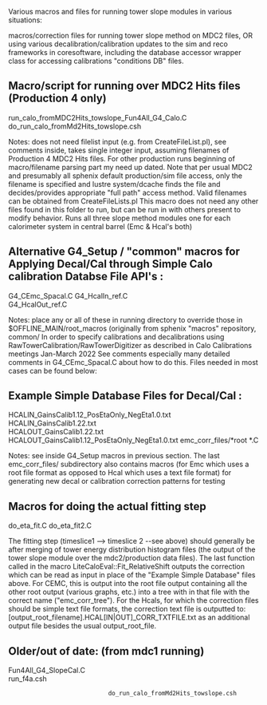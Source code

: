 Various macros and files for running tower slope modules in various situations:

macros/correction files for running tower slope method on MDC2 files, 
OR using various decalibration/calibration updates to the sim and reco frameworks in coresoftware, 
including the database accessor wrapper class for accessing calibrations "conditions DB"  files.

Macro/script for running over MDC2 Hits files (Production 4 only) 
-------------------------------------------
run_calo_fromMDC2Hits_towslope_Fun4All_G4_Calo.C
do_run_calo_fromMd2Hits_towslope.csh

Notes: does not need filelist input (e.g. from CreateFileList.pl), see comments inside, takes single 
integer input, assuming filenames of Production 4 MDC2 Hits files.  For other production
runs beginning of macro/filename parsing part my need up dated. Note that per usual MDC2 
and presumably all sphenix default production/sim file access, only the filename is specified
and lustre system/dcache finds the file and decides/provides appropriate "full path" access method.
Valid filenames can be obtained from CreateFileLists.pl
This macro does not need any other files found in this folder to run,
but can be run in with others present to modify behavior.
Runs all three slope method modules one for each calorimeter 
system in central barrel (Emc & Hcal's both)


Alternative G4_Setup / "common" macros for
Applying Decal/Cal through Simple Calo calibration
Databse File API's : 
-------------------------------------------
G4_CEmc_Spacal.C
G4_HcalIn_ref.C  
G4_HcalOut_ref.C

Notes: place any or all of these in running directory to override those in 
$OFFLINE_MAIN/root_macros (originally from sphenix "macros" repository, common/
In order to specify calibrations and decalibrations using RawTowerCalibration/RawTowerDigitizer
as described in Calo Calibrations meetings Jan-March 2022
See comments especially many detailed comments in G4_CEmc_Spacal.C
about how to do this.  Files needed in most cases can be found below:

                       
Example Simple Database Files for Decal/Cal : 
-------------------------------------------
HCALIN_GainsCalib1.12_PosEtaOnly_NegEta1.0.txt 
HCALIN_GainsCalib1.22.txt                        
HCALOUT_GainsCalib1.22.txt
HCALOUT_GainsCalib1.12_PosEtaOnly_NegEta1.0.txt
emc_corr_files/*root *.C

Notes: see inside G4_Setup macros in previous section.
The last emc_corr_files/ subdirectory also contains macros 
(for Emc which uses a root file format as opposed to Hcal 
which uses a text file format) for generating new decal or calibration 
correction patterns for testing

Macros for doing the actual fitting step 
----------------------
do_eta_fit.C
do_eta_fit2.C		                 

The fitting step (timeslice1 --> timeslice 2 --see above)
should generally be after merging of tower energy distribution 
histogram files (the output of the tower slope module over the 
mdc2/production data files).  The last function called in the 
macro LiteCaloEval::Fit_RelativeShift outputs the
correction which can be read as input in place of the "Example
Simple Database" files above.  For CEMC, this is output 
into the root file output containing all the other root
output (various graphs, etc.) into a tree with in that file 
with the correct name ("emc_corr_tree").  For the Hcals,
for which the correction files should be simple text file 
formats, the correction text file is outputted to:
[output_root_filename].HCAL[IN|OUT]_CORR_TXTFILE.txt as 
an additional output file besides the usual output_root_file.


Older/out of date: (from mdc1 running)
----------------------
Fun4All_G4_SlopeCal.C                           
run_f4a.csh


                                do_run_calo_fromMd2Hits_towslope.csh

                                 

